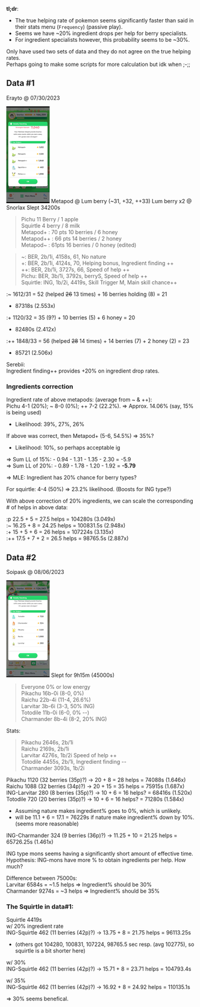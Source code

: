 **tl;dr**:

- The true helping rate of pokemon seems significantly faster than said in their stats menu (`Frequency`) (passive play).
- Seems we have ~20% ingredient drops per help for berry specialists.
- For ingredient specialists however, this probability seems to be ~30%.

Only have used two sets of data and they do not agree on the true helping rates.  
Perhaps going to make some scripts for more calculation but idk when ;-;;  

## Data #1

Erayto @ 07/30/2023

<img src="./Pasted image 20230807171039.png" style="zoom:25%;" />
Metapod @ Lum berry (~31, +32, ++33)  
Lum berry x2 @ Snorlax  
Slept 34200s  

>Pichu 11 Berry / 1 apple   
>Squirtle 4 berry / 8 milk   
>Metapod+ : 70 pts 10 berries / 6 honey   
>Metapod++ : 66 pts 14 berries / 2 honey    
>Metapod~ : 61pts 16 berries / 0 honey (edited)  

>~: BER, 2b/1i, 4158s, 61, No nature  
>+: BER, 2b/1i, 4124s, 70, Helping bonus, Ingredient finding ++  
>++: BER, 2b/1i, 3727s, 66, Speed of help ++  
>Pichu: BER, 3b/1i, 3792s, berryS, Speed of help ++  
>Squirtle: ING, 1b/2i, 4419s, Skill Trigger M, Main skill chance++  

:~ 1612/31 = 52 (helped ~~26~~ 13 times) + 16 berries holding (8) = 21  
- 87318s (2.553x)

:+ 1120/32 = 35 (9?) + 10 berries (5) + 6 honey = 20  
- 82480s (2.412x)  

:++ 1848/33 = 56 (helped ~~28~~ 14 times) + 14 berries (7) + 2 honey (2) = 23  
- 85721 (2.506x)  

Serebii:  
Ingredient finding++ provides +20% on ingredient drop rates.  

### Ingredients correction  
Ingredient rate of above metapods: (average from ~ & ++):  
Pichu 4-1 (20%); ~ 8-0 (0%); ++ 7-2 (22.2%). => Approx. 14.06% (say, 15% is being used)  
- Likelihood: 39%, 27%, 26%  

If above was correct, then Metapod+ (5-6, 54.5%) => 35%?  
- Likelihood: 10%, so perhaps acceptable ig  

=> Sum LL of 15%: - 0.94 - 1.31 - 1.35 - 2.30 = -5.9  
=> Sum LL of 20%: - 0.89 - 1.78 - 1.20 - 1.92 = **-5.79**  

=> MLE: Ingredient has 20% chance for berry types?  

For squirtle: 4-4 (50%) => 23.2% likelihood. (Boosts for ING type?)  

With above correction of 20% ingredients, we can scale the corresponding # of helps in above data:  

:p 22.5 + 5 = 27.5 helps = 104280s (3.049x)  
:~ 16.25 + 8 = 24.25 helps = 100831.5s (2.948x)  
:+ 15 + 5 + 6 = 26 helps = 107224s (3.135x)  
:++ 17.5 + 7 + 2 = 26.5 helps = 98765.5s (2.887x)  

## Data #2

Soipask @ 08/06/2023  

<img src="Pasted image 20230807174932.png" style="zoom:25%;" />  
Slept for 9h15m (45000s)  

> Everyone 0% or low energy  
> Pikachu 16b-0i (8-0, 0%)  
> Raichu 22b-4i (11-4, 26.6%)  
> Larvitar 3b-6i (3-3, 50% ING)  
> Totodile 11b-0i (6-0, 0% --)  
> Charmander 8b-4i (8-2, 20% ING)  

Stats:  
> Pikachu 2646s, 2b/1i  
> Raichu 2169s, 2b/1i  
> Larvitar 4276s, 1b/2i Speed of help ++  
> Totodile 4455s, 2b/1i, Ingredient finding --  
> Charmander 3093s, 1b/2i  

Pikachu 1120 (32 berries (35p)?) -> 20 + 8 = 28 helps = 74088s (1.646x)  
Raichu 1088 (32 berries (34p)?) -> 20 + 15 = 35 helps = 75915s (1.687x)  
ING-Larvitar 280 (8 berries (35p)?) -> 10 + 6 = 16 helps? = 68416s (1.520x)  
Totodile 720 (20 berries (35p)?) -> 10 + 6 = 16 helps? = 71280s (1.584x)  

- Assuming nature makes ingredient% goes to 0%, which is unlikely.  
- will be 11.1 + 6 = 17.1 = 76229s if nature make ingredient% down by 10%. (seems more reasonable)  

ING-Charmander 324 (9 berries (36p)?) -> 11.25 + 10 = 21.25 helps = 65726.25s (1.461x)  

ING type mons seems having a significantly short amount of effective time.  
Hypothesis: ING-mons have more % to obtain ingredients per help. How much?  

Difference between 75000s:  
Larvitar 6584s = ~1.5 helps => Ingredient% should be 30%  
Charmander 9274s = ~3 helps => Ingredient% should be 35%  

### The Squirtle in data#1:  
Squirtle 4419s  
w/ 20% ingredient rate  
ING-Squirtle 462 (11 berries (42p)?) -> 13.75 + 8 = 21.75 helps = 96113.25s  
- (others got 104280, 100831, 107224, 98765.5 sec resp. (avg 102775), so squirtle is a bit shorter here)  

w/ 30%  
ING-Squirtle 462 (11 berries (42p)?) -> 15.71 + 8 = 23.71 helps = 104793.4s  

w/ 35%  
ING-Squirtle 462 (11 berries (42p)?) -> 16.92 + 8 = 24.92 helps = 110135.1s  

=> 30% seems benefical.
